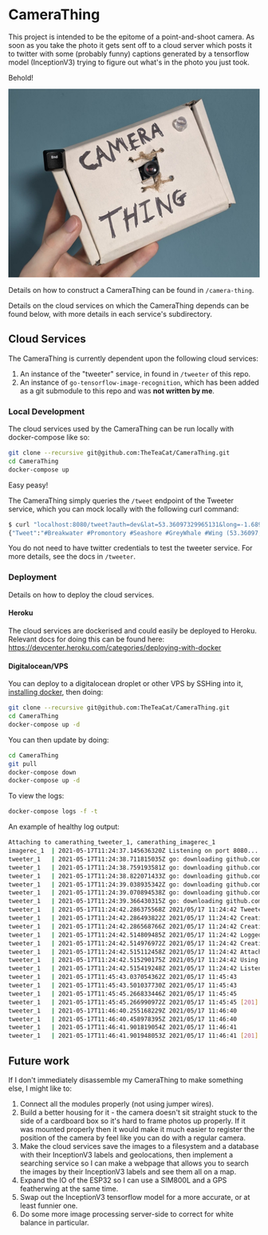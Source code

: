 # CameraThing

This project is intended to be the epitome of a point-and-shoot camera. As soon as you take the photo it gets sent off to a cloud server which posts it to twitter with some (probably funny) captions generated by a tensorflow model (InceptionV3) trying to figure out what's in the photo you just took.

Behold!

![A photograph of the CameraThing; a small white cardboard box with a small camera lens poking out of a hole that has been crudely cut out of it, with an LED above and to the right and a button from a mechanical keyboard handing out above and to the left. The words "Camera Thing" have been written on the front of the box in sharpie.](./docs/imgs/CameraThing.jpg)



Details on how to construct a CameraThing can be found in `/camera-thing`.

Details on the cloud services on which the CameraThing depends can be found below, with more details in each service's subdirectory.



## Cloud Services

The CameraThing is currently dependent upon the following cloud services:

1. An instance of the "tweeter" service, in found in `/tweeter` of this repo.
2. An instance of `go-tensorflow-image-recognition`, which has been added as a git submodule to this repo and was **not written by me**.



### Local Development

The cloud services used by the CameraThing can be run locally with docker-compose like so:

```bash
git clone --recursive git@github.com:TheTeaCat/CameraThing.git
cd CameraThing
docker-compose up
```

Easy peasy!

The CameraThing simply queries the `/tweet` endpoint of the Tweeter service, which you can mock locally with the following curl command:

```bash
$ curl "localhost:8080/tweet?auth=dev&lat=53.36097329965131&long=-1.6899902029658576" -F 'image=@./test.jpg'
{"Tweet":"#Breakwater #Promontory #Seashore #GreyWhale #Wing (53.36097,-1.68999)"}
```

You do not need to have twitter credentials to test the tweeter service. For more details, see the docs in `/tweeter`.



### Deployment

Details on how to deploy the cloud services.

#### Heroku

The cloud services are dockerised and could easily be deployed to Heroku. Relevant docs for doing this can be found here: https://devcenter.heroku.com/categories/deploying-with-docker

#### Digitalocean/VPS

You can deploy to a digitalocean droplet or other VPS by SSHing into it, [installing docker](https://docs.docker.com/get-docker/), then doing:

```bash
git clone --recursive git@github.com:TheTeaCat/CameraThing.git
cd CameraThing
docker-compose up -d
```

You can then update by doing:

```bash
cd CameraThing
git pull
docker-compose down
docker-compose up -d
```

To view the logs:

```bash
docker-compose logs -f -t
```

An example of healthy log output:

```bash
Attaching to camerathing_tweeter_1, camerathing_imagerec_1
imagerec_1  | 2021-05-17T11:24:37.145636320Z Listening on port 8080...
tweeter_1   | 2021-05-17T11:24:38.711815035Z go: downloading github.com/drswork/go-twitter v0.0.0-20190721142740-110a39637298
tweeter_1   | 2021-05-17T11:24:38.759193581Z go: downloading github.com/dghubble/oauth1 v0.7.0
tweeter_1   | 2021-05-17T11:24:38.822071433Z go: downloading github.com/nfnt/resize v0.0.0-20180221191011-83c6a9932646
tweeter_1   | 2021-05-17T11:24:39.038935342Z go: downloading github.com/cenkalti/backoff v2.1.1+incompatible
tweeter_1   | 2021-05-17T11:24:39.070894538Z go: downloading github.com/dghubble/sling v1.3.0
tweeter_1   | 2021-05-17T11:24:39.366430315Z go: downloading github.com/google/go-querystring v1.0.0
tweeter_1   | 2021-05-17T11:24:42.286375568Z 2021/05/17 11:24:42 Tweeter service started.
tweeter_1   | 2021-05-17T11:24:42.286493822Z 2021/05/17 11:24:42 Creating recogniser instance...
tweeter_1   | 2021-05-17T11:24:42.286568766Z 2021/05/17 11:24:42 Creating tweeter instance...
tweeter_1   | 2021-05-17T11:24:42.514809485Z 2021/05/17 11:24:42 Logged into twitter as: Camera Thing
tweeter_1   | 2021-05-17T11:24:42.514976972Z 2021/05/17 11:24:42 Creating endpoint instances...
tweeter_1   | 2021-05-17T11:24:42.515112458Z 2021/05/17 11:24:42 Attaching endpoint handlers...
tweeter_1   | 2021-05-17T11:24:42.515290175Z 2021/05/17 11:24:42 Using port 8080...
tweeter_1   | 2021-05-17T11:24:42.515419248Z 2021/05/17 11:24:42 Listening and serving!
tweeter_1   | 2021-05-17T11:45:43.037054362Z 2021/05/17 11:45:43       [/tweet] - Request @ /tweet!
tweeter_1   | 2021-05-17T11:45:43.501037730Z 2021/05/17 11:45:43       [/tweet] - Longitude and latitude provided, using geolocation
tweeter_1   | 2021-05-17T11:45:45.266833446Z 2021/05/17 11:45:45       [TWEETER] - Successfully tweeted: Mongoose? Wombat? Wallaby? Weasel? Chesapeake Bay Retriever? (53.36097,-1.68999)
tweeter_1   | 2021-05-17T11:45:45.266990972Z 2021/05/17 11:45:45 [201] [/tweet] - Successfully tweeted: Mongoose? Wombat? Wallaby? Weasel? Chesapeake Bay Retriever? (53.36097,-1.68999)
tweeter_1   | 2021-05-17T11:46:40.255168229Z 2021/05/17 11:46:40       [/tweet] - Request @ /tweet!
tweeter_1   | 2021-05-17T11:46:40.458978395Z 2021/05/17 11:46:40       [/tweet] - No longitude or latitude provided, not using geolocation
tweeter_1   | 2021-05-17T11:46:41.901819054Z 2021/05/17 11:46:41       [TWEETER] - Successfully tweeted: Mongoose? Wombat? Wallaby? Weasel? Chesapeake Bay Retriever? 
tweeter_1   | 2021-05-17T11:46:41.901948053Z 2021/05/17 11:46:41 [201] [/tweet] - Successfully tweeted: Mongoose? Wombat? Wallaby? Weasel? Chesapeake Bay Retriever? 
```



## Future work

If I don't immediately disassemble my CameraThing to make something else, I might like to:

1. Connect all the modules properly (not using jumper wires).
2. Build a better housing for it - the camera doesn't sit straight stuck to the side of a cardboard box so it's hard to frame photos up properly. If it was mounted properly then it would make it much easier to register the position of the camera by feel like you can do with a regular camera.
3. Make the cloud services save the images to a filesystem and a database with their InceptionV3 labels and geolocations, then implement a searching service so I can make a webpage that allows you to search the images by their InceptionV3 labels and see them all on a map.
4. Expand the IO of the ESP32 so I can use a SIM800L and a GPS featherwing at the same time.
5. Swap out the InceptionV3 tensorflow model for a more accurate, or at least funnier one.
6. Do some more image processing server-side to correct for white balance in particular.